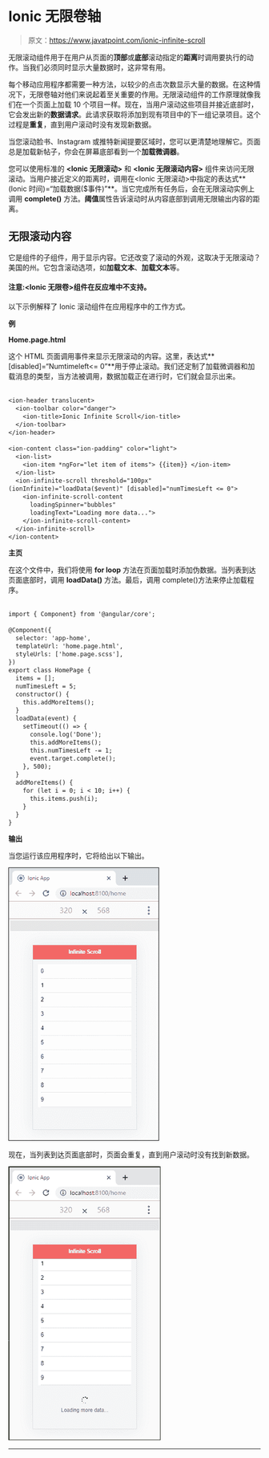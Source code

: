 # Ionic 无限卷轴

> 原文：<https://www.javatpoint.com/ionic-infinite-scroll>

无限滚动组件用于在用户从页面的**顶部**或**底部**滚动指定的**距离**时调用要执行的动作。当我们必须同时显示大量数据时，这非常有用。

每个移动应用程序都需要一种方法，以较少的点击次数显示大量的数据。在这种情况下，无限卷轴对他们来说起着至关重要的作用。无限滚动组件的工作原理就像我们在一个页面上加载 10 个项目一样。现在，当用户滚动这些项目并接近底部时，它会发出新的**数据请求**。此请求获取将添加到现有项目中的下一组记录项目。这个过程是**重复**，直到用户滚动时没有发现新数据。

当您滚动脸书、Instagram 或推特新闻提要区域时，您可以更清楚地理解它。页面总是加载新帖子，你会在屏幕底部看到一个**加载微调器**。

您可以使用标准的 **<Ionic 无限滚动>** 和 **<Ionic 无限滚动内容>** 组件来访问无限滚动。当用户接近定义的距离时，调用在<Ionic 无限滚动>中指定的表达式**(Ionic 时间)=“加载数据($事件)”**。当它完成所有任务后，会在无限滚动实例上调用 **complete()** 方法。**阈值**属性告诉滚动时从内容底部到调用无限输出内容的距离。

## 无限滚动内容

它是<ion-infinite-scroll>组件的子组件，用于显示内容。它还改变了滚动的外观，这取决于无限滚动？美国的州。它包含滚动选项，如**加载文本**、**加载文本**等。</ion-infinite-scroll>

#### 注意:<Ionic 无限卷>组件在反应堆中不支持。

以下示例解释了 Ionic 滚动组件在应用程序中的工作方式。

**例**

**Home.page.html**

这个 HTML 页面调用事件来显示无限滚动的内容。这里，表达式**[disabled]=“Numtimeleft<= 0”**用于停止滚动。我们还定制了加载微调器和加载消息的类型，当方法被调用，数据加载正在进行时，它们就会显示出来。

```

<ion-header translucent>
  <ion-toolbar color="danger">
    <ion-title>Ionic Infinite Scroll</ion-title>
  </ion-toolbar>
</ion-header>

<ion-content class="ion-padding" color="light">
  <ion-list>
    <ion-item *ngFor="let item of items"> {{item}} </ion-item>
  </ion-list>
  <ion-infinite-scroll threshold="100px" (ionInfinite)="loadData($event)" [disabled]="numTimesLeft <= 0">
    <ion-infinite-scroll-content
      loadingSpinner="bubbles"
      loadingText="Loading more data...">
    </ion-infinite-scroll-content>
  </ion-infinite-scroll>
</ion-content>

```

**主页**

在这个文件中，我们将使用 **for loop** 方法在页面加载时添加伪数据。当列表到达页面底部时，调用 **loadData()** 方法。最后，调用 complete()方法来停止加载程序。

```

import { Component} from '@angular/core';

@Component({
  selector: 'app-home',
  templateUrl: 'home.page.html',
  styleUrls: ['home.page.scss'],
})
export class HomePage {
  items = [];
  numTimesLeft = 5;
  constructor() {
    this.addMoreItems();
  }
  loadData(event) {
    setTimeout(() => {
      console.log('Done');
      this.addMoreItems();
      this.numTimesLeft -= 1;
      event.target.complete();
    }, 500);
  }
  addMoreItems() {
    for (let i = 0; i < 10; i++) {
      this.items.push(i);
    }
  }
}

```

**输出**

当您运行该应用程序时，它将给出以下输出。

![Ionic Infinite Scroll](img/f5343bacaa08cc8671aeff4723060811.png)

现在，当列表到达页面底部时，页面会重复，直到用户滚动时没有找到新数据。

![Ionic Infinite Scroll](img/40f8918a56e47cef71a231846a4c7494.png)

* * *